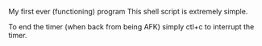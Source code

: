My first ever (functioning) program
This shell script is extremely simple.

To end the timer (when back from being AFK) simply ctl+c to interrupt the timer.
